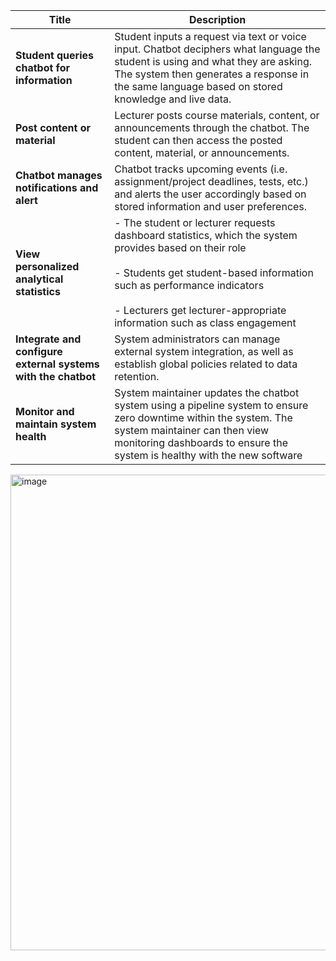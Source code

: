 | Title                                                             | Description                                                                                                                                                                                                                                                                    |
| ----------------------------------------------------------------- | ------------------------------------------------------------------------------------------------------------------------------------------------------------------------------------------------------------------------------------------------------------------------------ |
| **Student queries chatbot for information**                                | Student inputs a request via text or voice input. Chatbot deciphers what language the student is using and what they are asking. The system then generates a response in the same language based on stored knowledge and live data.                                                  |
| **Post content or material**                                      | Lecturer posts course materials, content, or announcements through the chatbot. The student can then access the posted content, material, or announcements.                                                                                                                    |
| **Chatbot manages notifications and alert**                       | Chatbot tracks upcoming events (i.e. assignment/project deadlines, tests, etc.) and alerts the user accordingly based on stored information and user preferences.<br>                                                                                                          |
| **View personalized analytical statistics**                       | - The student or lecturer requests dashboard statistics, which the system provides based on their role<br>    <br>- Students get student-based information such as performance indicators<br>    <br>- Lecturers get lecturer-appropriate information such as class engagement |
| **Integrate and configure external systems with the chatbot<br>** | System administrators can manage external system integration, as well as establish global policies related to data retention.                                                                                                                                                  |
| **Monitor and maintain system health<br>**                        | System maintainer updates the chatbot system using a pipeline system to ensure zero downtime within the system. The system maintainer can then view monitoring dashboards to ensure the system is healthy with the new software<br>                                            |

<img width="978" height="761" alt="image" src="https://github.com/user-attachments/assets/a1f4bbe3-a44a-4c5b-8792-f71063dcd5d4" />
